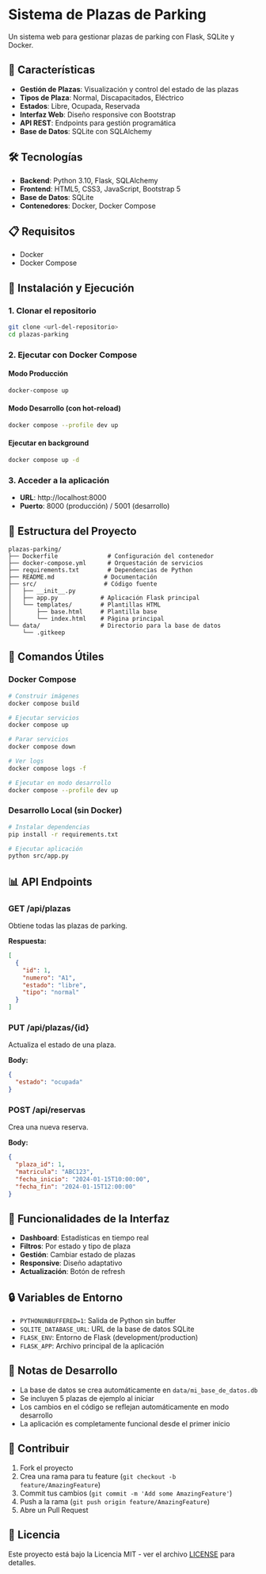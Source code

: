 # Sistema de Plazas de Parking

Un sistema web para gestionar plazas de parking con Flask, SQLite y Docker.

## 🚀 Características

- **Gestión de Plazas**: Visualización y control del estado de las plazas
- **Tipos de Plaza**: Normal, Discapacitados, Eléctrico
- **Estados**: Libre, Ocupada, Reservada
- **Interfaz Web**: Diseño responsive con Bootstrap
- **API REST**: Endpoints para gestión programática
- **Base de Datos**: SQLite con SQLAlchemy

## 🛠️ Tecnologías

- **Backend**: Python 3.10, Flask, SQLAlchemy
- **Frontend**: HTML5, CSS3, JavaScript, Bootstrap 5
- **Base de Datos**: SQLite
- **Contenedores**: Docker, Docker Compose

## 📋 Requisitos

- Docker
- Docker Compose

## 🚀 Instalación y Ejecución

### 1. Clonar el repositorio
```bash
git clone <url-del-repositorio>
cd plazas-parking
```

### 2. Ejecutar con Docker Compose

#### Modo Producción
```bash
docker-compose up
```

#### Modo Desarrollo (con hot-reload)
```bash
docker compose --profile dev up
```

#### Ejecutar en background
```bash
docker compose up -d
```

### 3. Acceder a la aplicación

- **URL**: http://localhost:8000
- **Puerto**: 8000 (producción) / 5001 (desarrollo)

## 📁 Estructura del Proyecto

```
plazas-parking/
├── Dockerfile              # Configuración del contenedor
├── docker-compose.yml      # Orquestación de servicios
├── requirements.txt        # Dependencias de Python
├── README.md              # Documentación
├── src/                   # Código fuente
│   ├── __init__.py
│   ├── app.py            # Aplicación Flask principal
│   └── templates/        # Plantillas HTML
│       ├── base.html     # Plantilla base
│       └── index.html    # Página principal
└── data/                 # Directorio para la base de datos
    └── .gitkeep
```

## 🔧 Comandos Útiles

### Docker Compose
```bash
# Construir imágenes
docker compose build

# Ejecutar servicios
docker compose up

# Parar servicios
docker compose down

# Ver logs
docker compose logs -f

# Ejecutar en modo desarrollo
docker compose --profile dev up
```

### Desarrollo Local (sin Docker)
```bash
# Instalar dependencias
pip install -r requirements.txt

# Ejecutar aplicación
python src/app.py
```

## 📊 API Endpoints

### GET /api/plazas
Obtiene todas las plazas de parking.

**Respuesta:**
```json
[
  {
    "id": 1,
    "numero": "A1",
    "estado": "libre",
    "tipo": "normal"
  }
]
```

### PUT /api/plazas/{id}
Actualiza el estado de una plaza.

**Body:**
```json
{
  "estado": "ocupada"
}
```

### POST /api/reservas
Crea una nueva reserva.

**Body:**
```json
{
  "plaza_id": 1,
  "matricula": "ABC123",
  "fecha_inicio": "2024-01-15T10:00:00",
  "fecha_fin": "2024-01-15T12:00:00"
}
```

## 🎨 Funcionalidades de la Interfaz

- **Dashboard**: Estadísticas en tiempo real
- **Filtros**: Por estado y tipo de plaza
- **Gestión**: Cambiar estado de plazas
- **Responsive**: Diseño adaptativo
- **Actualización**: Botón de refresh

## 🔒 Variables de Entorno

- `PYTHONUNBUFFERED=1`: Salida de Python sin buffer
- `SQLITE_DATABASE_URL`: URL de la base de datos SQLite
- `FLASK_ENV`: Entorno de Flask (development/production)
- `FLASK_APP`: Archivo principal de la aplicación

## 📝 Notas de Desarrollo

- La base de datos se crea automáticamente en `data/mi_base_de_datos.db`
- Se incluyen 5 plazas de ejemplo al iniciar
- Los cambios en el código se reflejan automáticamente en modo desarrollo
- La aplicación es completamente funcional desde el primer inicio

## 🤝 Contribuir

1. Fork el proyecto
2. Crea una rama para tu feature (`git checkout -b feature/AmazingFeature`)
3. Commit tus cambios (`git commit -m 'Add some AmazingFeature'`)
4. Push a la rama (`git push origin feature/AmazingFeature`)
5. Abre un Pull Request

## 📄 Licencia

Este proyecto está bajo la Licencia MIT - ver el archivo [LICENSE](LICENSE) para detalles. 